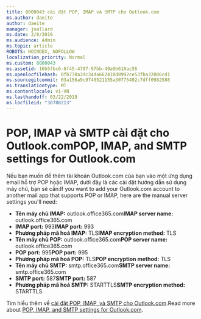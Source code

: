 ```yaml
---
title: 8000043 cài đặt POP, IMAP và SMTP cho Outlook.com
ms.author: daeite
author: daeite
manager: joallard
ms.date: 3/8/2019
ms.audience: Admin
ms.topic: article
ROBOTS: NOINDEX, NOFOLLOW
localization_priority: Normal
ms.custom: 8000043
ms.assetid: 16b5fbc6-6f45-4707-97bb-49a9b610ac56
ms.openlocfilehash: 0fb770a3dc34da662410d8992ce53fba32006cd1
ms.sourcegitcommit: 03a156a9c9740521155a30775492c7dff0982588
ms.translationtype: MT
ms.contentlocale: vi-VN
ms.lasthandoff: 03/22/2019
ms.locfileid: "30788213"
---
```

# <a name="pop-imap-and-smtp-settings-for-outlookcom"></a><span data-ttu-id="cbc60-102">POP, IMAP và SMTP cài đặt cho Outlook.com</span><span class="sxs-lookup"><span data-stu-id="cbc60-102">POP, IMAP, and SMTP settings for Outlook.com</span></span>

<span data-ttu-id="cbc60-103">Nếu bạn muốn để thêm tài khoản Outlook.com của bạn vào một ứng dụng email hỗ trợ POP hoặc IMAP, dưới đây là các cài đặt hướng dẫn sử dụng máy chủ, bạn sẽ cần:</span><span class="sxs-lookup"><span data-stu-id="cbc60-103">If you want to add your Outlook.com account to another mail app that supports POP or IMAP, here are the manual server settings you'll need:</span></span>
  
- <span data-ttu-id="cbc60-104">**Tên máy chủ IMAP:** outlook.office365.com</span><span class="sxs-lookup"><span data-stu-id="cbc60-104">**IMAP server name:** outlook.office365.com</span></span> 
- <span data-ttu-id="cbc60-105">**IMAP port:** 993</span><span class="sxs-lookup"><span data-stu-id="cbc60-105">**IMAP port:** 993</span></span>   
- <span data-ttu-id="cbc60-106">**Phương pháp mã hoá IMAP:** TLS</span><span class="sxs-lookup"><span data-stu-id="cbc60-106">**IMAP encryption method:** TLS</span></span>   
- <span data-ttu-id="cbc60-107">**Tên máy chủ POP:** outlook.office365.com</span><span class="sxs-lookup"><span data-stu-id="cbc60-107">**POP server name:** outlook.office365.com</span></span>  
- <span data-ttu-id="cbc60-108">**POP port:** 995</span><span class="sxs-lookup"><span data-stu-id="cbc60-108">**POP port:** 995</span></span>  
- <span data-ttu-id="cbc60-109">**Phương pháp mã hoá POP:** TLS</span><span class="sxs-lookup"><span data-stu-id="cbc60-109">**POP encryption method:** TLS</span></span>  
- <span data-ttu-id="cbc60-110">**Tên máy chủ SMTP:** smtp.office365.com</span><span class="sxs-lookup"><span data-stu-id="cbc60-110">**SMTP server name:** smtp.office365.com</span></span> 
- <span data-ttu-id="cbc60-111">**SMTP port:** 587</span><span class="sxs-lookup"><span data-stu-id="cbc60-111">**SMTP port:** 587</span></span> 
- <span data-ttu-id="cbc60-112">**Phương pháp mã hoá SMTP:** STARTTLS</span><span class="sxs-lookup"><span data-stu-id="cbc60-112">**SMTP encryption method:** STARTTLS</span></span> 

<span data-ttu-id="cbc60-113">Tìm hiểu thêm về [cài đặt POP, IMAP, và SMTP cho Outlook.com](https://go.microsoft.com/fwlink/p/?linkid=2001402&amp;clcid=0x409).</span><span class="sxs-lookup"><span data-stu-id="cbc60-113">Read more about [POP, IMAP, and SMTP settings for Outlook.com](https://go.microsoft.com/fwlink/p/?linkid=2001402&amp;clcid=0x409).</span></span>